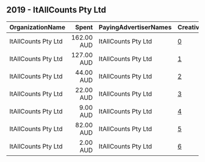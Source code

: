 ## 2019 - ItAllCounts Pty Ltd 
|OrganizationName|Spent|PayingAdvertiserNames|CreativeUrls|Impressions|Genders|AgeBrackets|CountryCodes|BillingAddresses|CandidateBallotInformation|
|:---|---:|:---|:---|---:|:---|:---|:---|:---|:---|
|ItAllCounts Pty Ltd|162.00 AUD|ItAllCounts Pty Ltd|[0](https://www.snap.com/political-ads/asset/316dccf3f49694b559b9dee86b729e3414bbce5f9dc857cfb05287e2017c3d93?mediaType=mp4)|151,163||25+|australia|AU||
|ItAllCounts Pty Ltd|127.00 AUD|ItAllCounts Pty Ltd|[1](https://www.snap.com/political-ads/asset/1bea69d2c0d057d1dfc46305df4d820f891c7a40907fbadbbc3c698b53c3783f?mediaType=mp4)|119,065||25+|australia|AU||
|ItAllCounts Pty Ltd|44.00 AUD|ItAllCounts Pty Ltd|[2](https://www.snap.com/political-ads/asset/6221d37ed93f23aacfeea0315cffaad0bd5a3e83043482818a2d36c3e1594c46?mediaType=mp4)|42,165||25+|australia|AU||
|ItAllCounts Pty Ltd|22.00 AUD|ItAllCounts Pty Ltd|[3](https://www.snap.com/political-ads/asset/d4aeb1f2a4e92642982c794eb2b687baacfd0312a41299e9ad885e4cc771dfd2?mediaType=mp4)|25,970||25+|australia|AU||
|ItAllCounts Pty Ltd|9.00 AUD|ItAllCounts Pty Ltd|[4](https://www.snap.com/political-ads/asset/1bea69d2c0d057d1dfc46305df4d820f891c7a40907fbadbbc3c698b53c3783f?mediaType=mp4)|22,997|||australia|AU||
|ItAllCounts Pty Ltd|82.00 AUD|ItAllCounts Pty Ltd|[5](https://www.snap.com/political-ads/asset/138f44b6bc9ac4810e0cb67e25e2f0ea0b33efa71b58f51285d2038be9dceaec?mediaType=mp4)|20,605||30+|new zealand|AU||
|ItAllCounts Pty Ltd|2.00 AUD|ItAllCounts Pty Ltd|[6](https://www.snap.com/political-ads/asset/8399af0531d35efa3331e727a45672ac64f81344fc2188299f8734fd65367004?mediaType=mp4)|820||25+|united states|AU||
